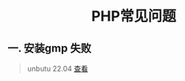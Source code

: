# <center>PHP常见问题</center>

## 一. 安装gmp 失败
> unbutu 22.04 [查看](/other/linux/unbutu2204.html#_2-安装gmp)




